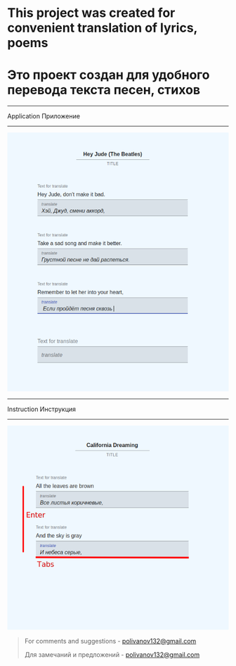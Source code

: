 # This project was created for convenient translation of lyrics, poems

# Это проект создан для удобного перевода текста песен, стихов

---

Application Приложение

---

![Image description](img-title.png "Application Приложение")

---

Instruction Инструкция

---

![Image description](instruction.png "Instruction Инструкция")

> For comments and suggestions - <polivanov132@gmail.com>
>
> Для замечаний и предложений - <polivanov132@gmail.com>
